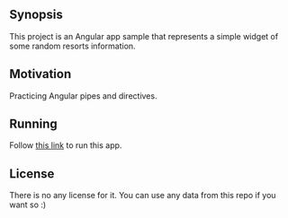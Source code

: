 ## Synopsis

This project is an Angular app sample that represents a simple widget of some random resorts information.

## Motivation

Practicing Angular pipes and directives.

## Running

Follow [this link](https://nrjman.github.io/resorts-widget/) to run this app.

## License

There is no any license for it. You can use any data from this repo if you want so :)
